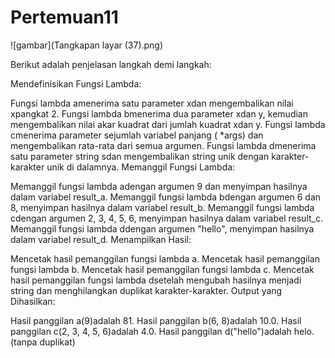 # Pertemuan11

![gambar](Tangkapan layar (37).png)

Berikut adalah penjelasan langkah demi langkah:

Mendefinisikan Fungsi Lambda:

Fungsi lambda amenerima satu parameter xdan mengembalikan nilai xpangkat 2.
Fungsi lambda bmenerima dua parameter xdan y, kemudian mengembalikan nilai akar kuadrat dari jumlah kuadrat xdan y.
Fungsi lambda cmenerima parameter sejumlah variabel panjang ( *args) dan mengembalikan rata-rata dari semua argumen.
Fungsi lambda dmenerima satu parameter string sdan mengembalikan string unik dengan karakter-karakter unik di dalamnya.
Memanggil Fungsi Lambda:

Memanggil fungsi lambda adengan argumen 9 dan menyimpan hasilnya dalam variabel result_a.
Memanggil fungsi lambda bdengan argumen 6 dan 8, menyimpan hasilnya dalam variabel result_b.
Memanggil fungsi lambda cdengan argumen 2, 3, 4, 5, 6, menyimpan hasilnya dalam variabel result_c.
Memanggil fungsi lambda ddengan argumen "hello", menyimpan hasilnya dalam variabel result_d.
Menampilkan Hasil:

Mencetak hasil pemanggilan fungsi lambda a.
Mencetak hasil pemanggilan fungsi lambda b.
Mencetak hasil pemanggilan fungsi lambda c.
Mencetak hasil pemanggilan fungsi lambda dsetelah mengubah hasilnya menjadi string dan menghilangkan duplikat karakter-karakter.
Output yang Dihasilkan:

Hasil panggilan a(9)adalah 81.
Hasil panggilan b(6, 8)adalah 10.0.
Hasil panggilan c(2, 3, 4, 5, 6)adalah 4.0.
Hasil panggilan d("hello")adalah helo. (tanpa duplikat)
